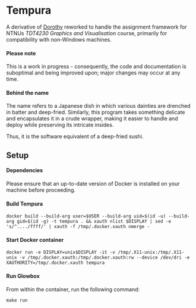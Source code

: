 # Tempura



A derivative of [Dorothy](https://github.com/richarah/dorothy) reworked to handle the assignment framework for NTNUs *TDT4230 Graphics and Visualisation* course, primarily for compatibility with non-Windows machines.

#### Please note

This is a work in progress - consequently, the code and documentation is suboptimal and being improved upon; major changes may occur at any time.

#### Behind the name

The name refers to a Japanese dish in which various dainties are drenched in batter and deep-fried. Similarly, this program takes something delicate and encapsulates it in a crude wrapper, making it easier to handle and deploy while preserving its intricate insides.

Thus, it is the software equivalent of a deep-fried sushi.



## Setup

#### Dependencies

Please ensure that an up-to-date version of Docker is installed on your machine before proceeding.

#### Build Tempura

```
docker build --build-arg user=$USER --build-arg uid=$(id -u) --build-arg gid=$(id -g) -t tempura . && xauth nlist $DISPLAY | sed -e 's/^..../ffff/' | xauth -f /tmp/.docker.xauth nmerge -
```

#### Start Docker container

```
docker run -e DISPLAY=unix$DISPLAY -it -v /tmp/.X11-unix:/tmp/.X11-unix -v /tmp/.docker.xauth:/tmp/.docker.xauth:rw --device /dev/dri -e XAUTHORITY=/tmp/.docker.xauth tempura
```

#### Run Glowbox

From within the container, run the following command:

`make run`
